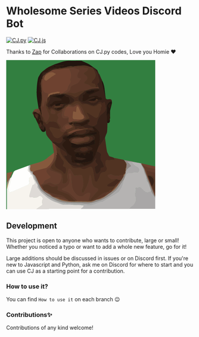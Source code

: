 # Wholesome Series Videos Discord Bot

[![CJ.py](https://github.com/GNZTMPZ/cj/actions/workflows/cj.py.yml/badge.svg)](https://github.com/GNZTMPZ/cj/actions/workflows/cj.py.yml)
[![CJ.js](https://github.com/GNZTMPZ/cj/actions/workflows/cj.js.yml/badge.svg)](https://github.com/GNZTMPZ/cj/actions/workflows/cj.js.yml) 

Thanks to [Zap](https://github.com/ZappiestSet81) for Collaborations on CJ.py codes, Love you Homie :heart:

![cj](cj.png)

## Development

This project is open to anyone who wants to contribute, large or small! Whether you noticed a typo or want to add a
whole new feature, go for it!

Large additions should be discussed in issues or on Discord first. If you're new to Javascript and Python, ask me on Discord for where to start and you can use CJ as a starting point for a contribution.

### How to use it?

You can find `How to use it` on each branch :wink:

### Contributions✨

Contributions of any kind welcome!
